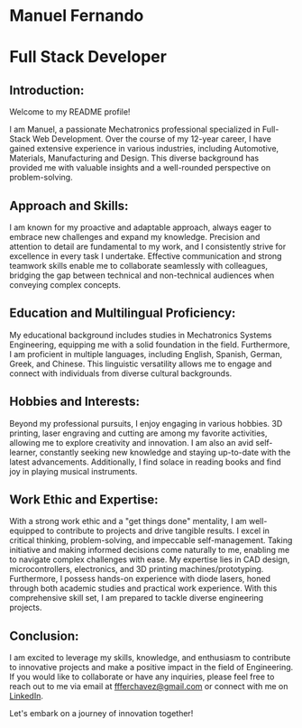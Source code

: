 # Manuel Fernando
# Full Stack Developer

## Introduction:

Welcome to my README profile!

I am Manuel, a passionate Mechatronics professional specialized in Full-Stack Web Development.
Over the course of my 12-year career, I have gained extensive experience in various industries, including Automotive, Materials, Manufacturing and Design.
This diverse background has provided me with valuable insights and a well-rounded perspective on problem-solving.

## Approach and Skills:

I am known for my proactive and adaptable approach, always eager to embrace new challenges and expand my knowledge.
Precision and attention to detail are fundamental to my work, and I consistently strive for excellence in every task I undertake.
Effective communication and strong teamwork skills enable me to collaborate seamlessly with colleagues, bridging the gap between technical and non-technical audiences when conveying complex concepts.

## Education and Multilingual Proficiency:

My educational background includes studies in Mechatronics Systems Engineering, equipping me with a solid foundation in the field.
Furthermore, I am proficient in multiple languages, including English, Spanish, German, Greek, and Chinese.
This linguistic versatility allows me to engage and connect with individuals from diverse cultural backgrounds.

## Hobbies and Interests:

Beyond my professional pursuits, I enjoy engaging in various hobbies.
3D printing, laser engraving and cutting are among my favorite activities, allowing me to explore creativity and innovation.
I am also an avid self-learner, constantly seeking new knowledge and staying up-to-date with the latest advancements.
Additionally, I find solace in reading books and find joy in playing musical instruments.

## Work Ethic and Expertise:

With a strong work ethic and a "get things done" mentality, I am well-equipped to contribute to projects and drive tangible results.
I excel in critical thinking, problem-solving, and impeccable self-management.
Taking initiative and making informed decisions come naturally to me, enabling me to navigate complex challenges with ease.
My expertise lies in CAD design, microcontrollers, electronics, and 3D printing machines/prototyping.
Furthermore, I possess hands-on experience with diode lasers, honed through both academic studies and practical work experience.
With this comprehensive skill set, I am prepared to tackle diverse engineering projects.

## Conclusion:

I am excited to leverage my skills, knowledge, and enthusiasm to contribute to innovative projects and make a positive impact in the field of Engineering.
If you would like to collaborate or have any inquiries,
please feel free to reach out to me via email at ffferchavez@gmail.com or connect with me on [LinkedIn](https://www.linkedin.com/in/manuelchavez).

Let's embark on a journey of innovation together!
